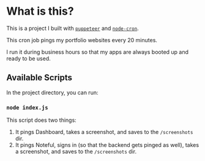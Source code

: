 # What is this?

This is a project I built with [`puppeteer`](https://pptr.dev/) and [`node-cron`](https://github.com/node-cron/node-cron). 

This cron job pings my portfolio websites every 20 minutes. 

I run it during business hours so that my apps are always booted up and ready to be used.

## Available Scripts

In the project directory, you can run:

### `node index.js`

This script does two things:
1. It pings Dashboard, takes a screenshot, and saves to the `/screenshots` dir.
2. It pings Noteful, signs in (so that the backend gets pinged as well), takes a screenshot, and saves to the `/screenshots` dir.
